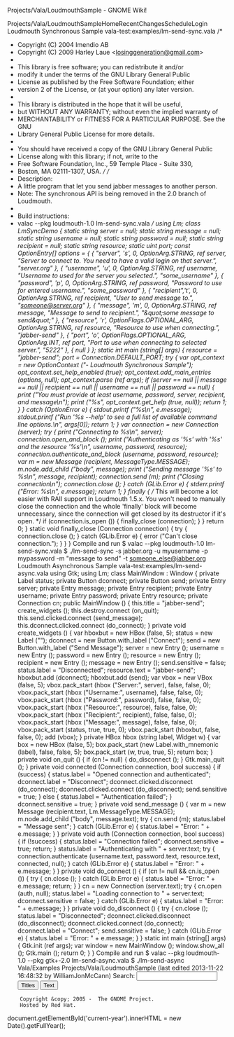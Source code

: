 Projects/Vala/LoudmouthSample - GNOME Wiki!
<!--
var search_hint = "Search";
//-->
Projects/Vala/LoudmouthSampleHomeRecentChangesScheduleLogin
Loudmouth Synchronous Sample
vala-test:examples/lm-send-sync.vala /*
 * Copyright (C) 2004 Imendio AB
 * Copyright (C) 2009 Harley Laue &lt;losinggeneration@gmail.com&gt;
 *
 * This library is free software; you can redistribute it and/or
 * modify it under the terms of the GNU Library General Public
 * License as published by the Free Software Foundation; either
 * version 2 of the License, or (at your option) any later version.
 *
 * This library is distributed in the hope that it will be useful,
 * but WITHOUT ANY WARRANTY; without even the implied warranty of
 * MERCHANTABILITY or FITNESS FOR A PARTICULAR PURPOSE.  See the GNU
 * Library General Public License for more details.
 *
 * You should have received a copy of the GNU Library General Public
 * License along with this library; if not, write to the
 * Free Software Foundation, Inc., 59 Temple Place - Suite 330,
 * Boston, MA 02111-1307, USA.
 */
/*
 * Description:
 * A little program that let you send jabber messages to another person.
 * Note: The synchronous API is being removed in the 2.0 branch of Loudmouth.
 *
 * Build instructions:
 * valac --pkg loudmouth-1.0 lm-send-sync.vala
 */
using Lm;
class LmSyncDemo {
    static string server = null;
    static string message = null;
    static string username = null;
    static string password = null;
    static string recipient = null;
    static string resource;
    static uint port;
    const OptionEntry[] options = {
            { &quot;server&quot;, 's', 0, OptionArg.STRING, ref server, &quot;Server to connect to. You need to have a valid login on that server.&quot;, &quot;server.org&quot; },
            { &quot;username&quot;, 'u', 0, OptionArg.STRING, ref username, &quot;Username to used for the server you selected.&quot;, &quot;some_username&quot; },
            { &quot;password&quot;, 'p', 0, OptionArg.STRING, ref password, &quot;Password to use for entered username.&quot;, &quot;some_password&quot; },
            { &quot;recipient&quot;,'t', 0, OptionArg.STRING, ref recipient, &quot;User to send message to.&quot;, &quot;someone@server.org&quot; },
            { &quot;message&quot;, 'm', 0, OptionArg.STRING, ref message, &quot;Message to send to recipient.&quot;, &quot;\&quot;some message to send\&quot;&quot; },
            { &quot;resource&quot;, 'r', OptionFlags.OPTIONAL_ARG, OptionArg.STRING, ref resource, &quot;Resource to use when connecting.&quot;, &quot;jabber-send&quot; },
            { &quot;port&quot;, 'o', OptionFlags.OPTIONAL_ARG, OptionArg.INT, ref port, &quot;Port to use when connecting to selected server.&quot;, &quot;5222&quot; },
            { null }
        };
    static int main (string[] args) {
        resource = &quot;jabber-send&quot;;
        port = Connection.DEFAULT_PORT;
        try {
            var opt_context = new OptionContext (&quot;- Loudmouth Synchronous Sample&quot;);
            opt_context.set_help_enabled (true);
            opt_context.add_main_entries (options, null);
            opt_context.parse (ref args);
            if (server == null || message == null || recipient == null
                               || username == null || password == null)
            {
                print (&quot;You must provide at least username, password, server, recipient, and message\n&quot;);
                print (&quot;%s&quot;, opt_context.get_help (true, null));
                return 1;
            }
        } catch (OptionError e) {
            stdout.printf (&quot;%s\n&quot;, e.message);
            stdout.printf (&quot;Run '%s --help' to see a full list of available command line options.\n&quot;, args[0]);
            return 1;
        }
        var connection = new Connection (server);
        try {
            print (&quot;Connecting to %s\n&quot;, server);
            connection.open_and_block ();
            print (&quot;Authenticating as '%s' with '%s' and the resource '%s'\n&quot;,
                   username, password, resource);
            connection.authenticate_and_block (username, password, resource);
            var m = new Message (recipient, MessageType.MESSAGE);
            m.node.add_child (&quot;body&quot;, message);
            print (&quot;Sending message '%s' to %s\n&quot;, message, recipient);
            connection.send (m);
            print (&quot;Closing connection\n&quot;);
            connection.close ();
        } catch (GLib.Error e) {
            stderr.printf (&quot;Error: %s\n&quot;, e.message);
            return 1;
        } finally {
            /* This will become a lot easier with RAII support in
               Loudmouth 1.5.x. You won't need to manually close the connection
               and the whole 'finally' block will become unnecessary, since
               the connection will get closed by its destructor if it's open. */
            if (connection.is_open ()) {
                finally_close (connection);
            }
        }
        return 0;
    }
    static void finally_close (Connection connection) {
        try {
            connection.close ();
        } catch (GLib.Error e) {
            error (&quot;Can't close connection.&quot;);
        }
    }
}
Compile and run
$ valac --pkg loudmouth-1.0 lm-send-sync.vala
$ ./lm-send-sync -s jabber.org -u myusername -p mypassword -m &quot;message to send&quot; -t someone_else@jabber.org
Loudmouth Asynchronous Sample
vala-test:examples/lm-send-async.vala using Gtk;
using Lm;
class MainWindow : Window {
    private Label status;
    private Button dconnect;
    private Button send;
    private Entry server;
    private Entry message;
    private Entry recipient;
    private Entry username;
    private Entry password;
    private Entry resource;
    private Connection cn;
    public MainWindow () {
        this.title = &quot;jabber-send&quot;;
        create_widgets ();
        this.destroy.connect (on_quit);
        this.send.clicked.connect (send_message);
        this.dconnect.clicked.connect (do_connect);
    }
    private void create_widgets () {
        var hboxbut = new HBox (false, 5);
        status = new Label (&quot;&quot;);
        dconnect = new Button.with_label (&quot;Connect&quot;);
        send = new Button.with_label (&quot;Send Message&quot;);
        server = new Entry ();
        username = new Entry ();
        password = new Entry ();
        resource = new Entry ();
        recipient = new Entry ();
        message = new Entry ();
        send.sensitive = false;
        status.label = &quot;Disconnected&quot;;
        resource.text = &quot;jabber-send&quot;;
        hboxbut.add (dconnect);
        hboxbut.add (send);
        var vbox = new VBox (false, 5);
        vbox.pack_start (hbox (&quot;Server:&quot;, server), false, false, 0);
        vbox.pack_start (hbox (&quot;Username:&quot;, username), false, false, 0);
        vbox.pack_start (hbox (&quot;Password:&quot;, password), false, false, 0);
        vbox.pack_start (hbox (&quot;Resource:&quot;, resource), false, false, 0);
        vbox.pack_start (hbox (&quot;Recipient:&quot;, recipient), false, false, 0);
        vbox.pack_start (hbox (&quot;Message:&quot;, message), false, false, 0);
        vbox.pack_start (status, true, true, 0);
        vbox.pack_start (hboxbut, false, false, 0);
        add (vbox);
    }
    private HBox hbox (string label, Widget w) {
        var box = new HBox (false, 5);
        box.pack_start (new Label.with_mnemonic (label), false, false, 5);
        box.pack_start (w, true, true, 5);
        return box;
    }
    private void on_quit () {
        if (cn != null) {
            do_disconnect ();
        }
        Gtk.main_quit ();
    }
    private void connected (Connection connection, bool success) {
        if (success) {
            status.label = &quot;Opened connection and authenticated&quot;;
            dconnect.label = &quot;Disconnect&quot;;
            dconnect.clicked.disconnect (do_connect);
            dconnect.clicked.connect (do_disconnect);
            send.sensitive = true;
        } else {
            status.label = &quot;Authentication failed&quot;;
        }
        dconnect.sensitive = true;
    }
    private void send_message () {
        var m = new Message (recipient.text, Lm.MessageType.MESSAGE);
        m.node.add_child (&quot;body&quot;, message.text);
        try {
            cn.send (m);
            status.label = &quot;Message sent&quot;;
        } catch (GLib.Error e) {
            status.label = &quot;Error: &quot; + e.message;
        }
    }
    private void auth (Connection connection, bool success) {
        if (!success) {
            status.label = &quot;Connection failed&quot;;
            dconnect.sensitive = true;
            return;
        }
        status.label = &quot;Authenticating with &quot; + server.text;
        try {
            connection.authenticate (username.text, password.text,
                                     resource.text, connected, null);
        } catch (GLib.Error e) {
            status.label = &quot;Error: &quot; + e.message;
        }
    }
    private void do_connect () {
        if (cn != null &amp;&amp; cn.is_open ()) {
            try {
                cn.close ();
            } catch (GLib.Error e) {
                status.label = &quot;Error: &quot; + e.message;
                return;
            }
        }
        cn = new Connection (server.text);
        try {
            cn.open (auth, null);
            status.label = &quot;Loading connection to &quot; + server.text;
            dconnect.sensitive = false;
        } catch (GLib.Error e) {
            status.label = &quot;Error: &quot; + e.message;
        }
    }
    private void do_disconnect () {
        try {
            cn.close ();
            status.label = &quot;Disconnected&quot;;
            dconnect.clicked.disconnect (do_disconnect);
            dconnect.clicked.connect (do_connect);
            dconnect.label = &quot;Connect&quot;;
            send.sensitive = false;
        } catch (GLib.Error e) {
            status.label = &quot;Error: &quot; + e.message;
        }
    }
    static int main (string[] args) {
        Gtk.init (ref args);
        var window = new MainWindow ();
        window.show_all ();
        Gtk.main ();
        return 0;
    }
}
Compile and run
$ valac --pkg loudmouth-1.0 --pkg gtk+-2.0 lm-send-async.vala
$ ./lm-send-async Vala/Examples Projects/Vala/LoudmouthSample  (last edited 2013-11-22 16:48:32 by WilliamJonMcCann)
Search:
<input id="searchinput" type="text" name="value" value="" size="20"
    onfocus="searchFocus(this)" onblur="searchBlur(this)"
    onkeyup="searchChange(this)" onchange="searchChange(this)" alt="Search">
<input id="titlesearch" name="titlesearch" type="submit"
    value="Titles" alt="Search Titles">
<input id="fullsearch" name="fullsearch" type="submit"
    value="Text" alt="Search Full Text">
<!--// Initialize search form
var f = document.getElementById('searchform');
f.getElementsByTagName('label')[0].style.display = 'none';
var e = document.getElementById('searchinput');
searchChange(e);
searchBlur(e);
//-->
        Copyright &copy; 2005 -  The GNOME Project.
        Hosted by Red Hat.
  document.getElementById('current-year').innerHTML = new Date().getFullYear();
